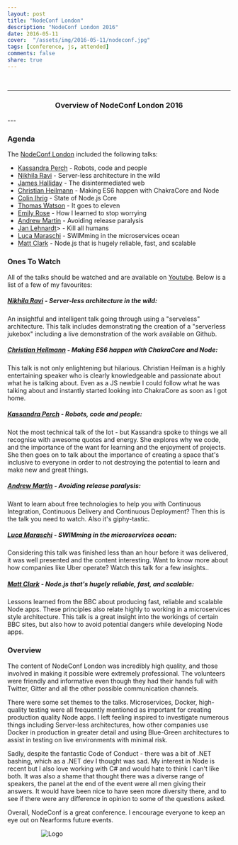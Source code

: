 ```yaml
---
layout: post
title: "NodeConf London"
description: "NodeConf London 2016"
date: 2016-05-11
cover:  "/assets/img/2016-05-11/nodeconf.jpg"
tags: [conference, js, attended]
comments: false
share: true
---
```


<br/>

----
<center>
<h3>Overview of NodeConf London 2016</h3>
</center>
--- 
<br/>


### Agenda
The [NodeConf London](http://london.nodeconf.com/) included the following talks:
* [Kassandra Perch](https://twitter.com/nodebotanist) - Robots, code and people
* [Nikhila Ravi](https://twitter.com/nikhilaravi) - Server-less architecture in the wild
* [James Halliday](https://twitter.com/substack) - The disintermediated web
* [Christian Heilmann](https://twitter.com/codepo8) - Making ES6 happen with ChakraCore and Node
* [Colin Ihrig](https://twitter.com/cjihrig) - State of Node.js Core
* [Thomas Watson](https://twitter.com/wa7son) - It goes to eleven
* [Emily Rose](https://twitter.com/nexxylove) - How I learned to stop worrying
* [Andrew Martin](https://twitter.com/sublimino) - Avoiding release paralysis
* [Jan Lehnardt](https://twitter.com/janl)> - Kill all humans
* [Luca Maraschi](https://twitter.com/lucamaraschi) - SWIMming in the microservices ocean
* [Matt Clark](https://twitter.com/matthew1000) - Node.js that is hugely reliable, fast, and scalable

### Ones To Watch

All of the talks should be watched and are available on [Youtube](https://www.youtube.com/playlist?list=PL0CdgOSSGlBYnHAl_DZoy9BWvdVQjNKE2). Below is a list of a few of my favourites:
##### [Nikhila Ravi](href="https://www.youtube.com/watch?v=SwJUH3Le91s) - Server-less architecture in the wild:
An insightful and intelligent talk going through using a "serveless" architecture. This talk includes demonstrating the creation of a "serverless jukebox" including a live demonstration of the work available on Github.

##### [Christian Heilmann](https://www.youtube.com/watch?v=jHTSCXQ3-hU) - Making ES6 happen with ChakraCore and Node:
This talk is not only enlightening but hilarious. Christian Heilman is a highly entertaining speaker who is clearly knowledgeable and passionate about what he is talking about. Even as a JS newbie I could follow what he was talking about and instantly started looking into ChakraCore as soon as I got home.

##### [Kassandra Perch](https://www.youtube.com/watch?v=edYnouynBxg) - Robots, code and people:
Not the most technical talk of the lot - but Kassandra spoke to things we all recognise with awesome quotes and energy. She explores why we code, and the importance of the want for learning and the enjoyment of projects. She then goes on to talk about the importance of creating a space that's inclusive to everyone in order to   not destroying the potential to learn and make new and great things.

##### [Andrew Martin](https://www.youtube.com/watch?v=vOMcJ3kRMVo) - Avoiding release paralysis:
Want to learn about free technologies to help you with Continuous Integration, Continuous Delivery and Continuous Deployment? Then this is the talk you need to watch. Also it's giphy-tastic.

##### [Luca Maraschi](https://www.youtube.com/watch?v=TK7eeL3RQ4M) - SWIMming in the microservices ocean:
Considering this talk was finished less than an hour before it was delivered, it was well presented and the content interesting. Want to know more about how companies like Uber operate? Watch this talk for a few insights..

##### [Matt Clark](https://www.youtube.com/watch?v=pxmXiKlh5OU) - Node.js that's hugely reliable, fast, and scalable:
Lessons learned from the BBC about producing fast, reliable and scalable Node apps. These principles also relate highly to working in a microservices style architecture. This talk is a great insight into the workings of certain BBC sites, but also how to avoid potential dangers while developing Node apps.

### Overview
The content of NodeConf London was incredibly high quality, and those involved in making it possible were extremely professional. The volunteers were friendly and informative even though they had their hands full with Twitter, Gitter and all the other possible communication channels.

There were some set themes to the talks. Microservices, Docker, high-quality testing were all frequently mentioned as important for creating production quality Node apps. I left feeling inspired to investigate numerous things including Server-less architectures, how other companies use Docker in production in greater detail and using Blue-Green architectures to assist in testing on live environments with minimal risk.

Sadly, despite the fantastic Code of Conduct - there was a bit of .NET bashing, which as a .NET dev I thought was sad. My interest in Node is recent but I also love working with C# and would hate to think I can't like both. It was also a shame that thought there was a diverse range of speakers, the panel at the end of the event were all men giving their answers. It would have been nice to have seen more diversity there, and to see if there were any difference in opinion to some of the questions asked.

Overall, NodeConf is a great conference. I encourage everyone to keep an eye out on Nearforms future events. 


<div style="text-align:center; width:20%; margin-left: 10%;" markdown="1">
<img src="{{site.baseurl}}/assets/img/logo.png" alt="Logo">
</div>